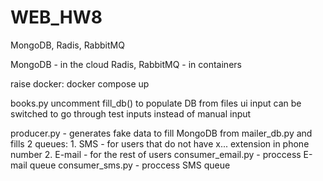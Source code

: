 # WEB_HW8
MongoDB, Radis, RabbitMQ

MongoDB - in the cloud
Radis, RabbitMQ - in containers

raise docker:
docker compose up

books.py
    uncomment fill_db() to populate DB from files
    ui input can be switched to go through test inputs instead of manual input 

producer.py - generates fake data to fill MongoDB from mailer_db.py and fills 2 queues:
    1. SMS - for users that do not have x... extension in phone number
    2. E-mail - for the rest of users
consumer_email.py - proccess E-mail queue
consumer_sms.py - proccess SMS queue
